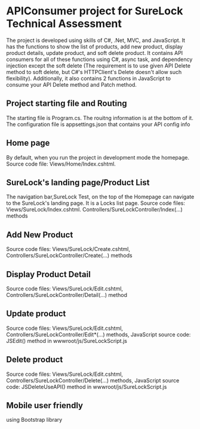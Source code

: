 # APIConsumer project for SureLock Technical Assessment
The project is developed using skills of C#, .Net, MVC, and JavaScript. It has the functions to show the list of products, add new product, display product details, update product, and soft delete product. 
It contains API consumers for all of these functions using C#, async task, and dependency injection except the soft delete (The requirement is to use given API Delete method to soft delete, but C#'s HTTPClient's Delete doesn't allow such flexibility). Additionally, it also contains 2 functions in JavaScript to consume your API Delete method and Patch method. 
## Project starting file and Routing
The starting file is Program.cs. The rouitng information is at the bottom of it. The configuration file is appsettings.json that contains your API config info
## Home page
By default, when you run the project in development mode the homepage. Source code file: Views/Home/Index.cshtml. 
## SureLock's landing page/Product List
The navigation bar,SureLock Test, on the top of the Homepage can navigate to the SureLock's landing page. It is a Locks list page. Source code files: Views/SureLock/Index.cshtml. Controllers/SureLockController/Index(...) methods
## Add New Product 
Source code files: Views/SureLock/Create.cshtml, Controllers/SureLockController/Create(...) methods
## Display Product Detail 
Source code files: Views/SureLock/Edit.cshtml, Controllers/SureLockController/Detail(...) method
## Update product 
Source code files: Views/SureLock/Edit.cshtml, Controllers/SureLockController/Edit*(...) methods, JavaScript source code: JSEdit() method in wwwroot/js/SureLockScript.js 
## Delete product 
Source code files: Views/SureLock/Edit.cshtml, Controllers/SureLockController/Delete(...) methods, JavaScript source code: JSDeleteUseAPI() method in wwwroot/js/SureLockScript.js 

## Mobile user friendly 
using Bootstrap library

